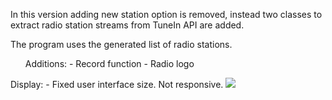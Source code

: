 In this version adding new station option is removed, instead
two classes to extract radio station streams from TuneIn API
are added. 

The program uses the generated list of radio stations.

<ul>Additions:
    - Record function
    - Radio logo
</ul>
Display:
    - Fixed user interface size. Not responsive.

<img src="https://i.gyazo.com/01594c9bfd29dafdd2b2c8dbe742a9d6.png">

